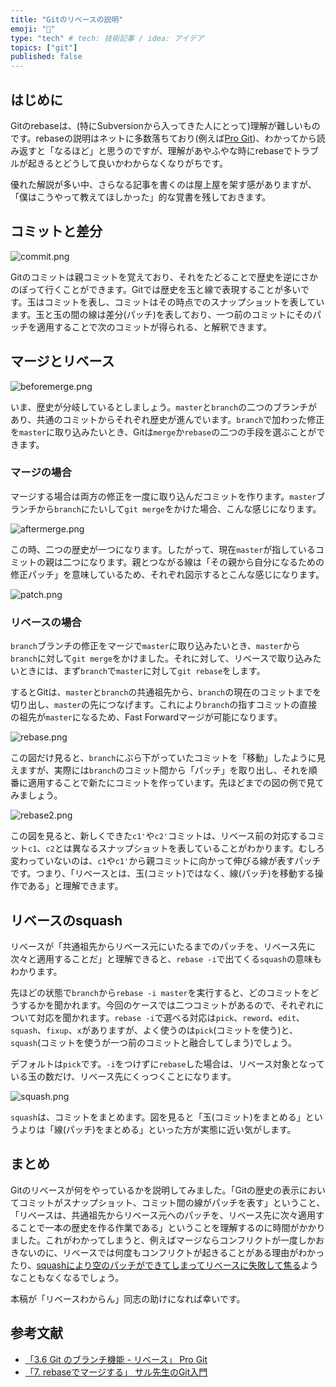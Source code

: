 ```yaml
---
title: "Gitのリベースの説明"
emoji: "🤖"
type: "tech" # tech: 技術記事 / idea: アイデア
topics: ["git"]
published: false
---
```


## はじめに

Gitのrebaseは、(特にSubversionから入ってきた人にとって)理解が難しいものです。rebaseの説明はネットに多数落ちており(例えば[Pro Git](https://git-scm.com/book/ja/v2/Git-%E3%81%AE%E3%83%96%E3%83%A9%E3%83%B3%E3%83%81%E6%A9%9F%E8%83%BD-%E3%83%AA%E3%83%99%E3%83%BC%E3%82%B9))、わかってから読み返すと「なるほど」と思うのですが、理解があやふやな時にrebaseでトラブルが起きるとどうして良いかわからなくなりがちです。

優れた解説が多い中、さらなる記事を書くのは屋上屋を架す感がありますが、「僕はこうやって教えてほしかった」的な覚書を残しておきます。

## コミットと差分

![commit.png](rebase_of_git/commit.png)

Gitのコミットは親コミットを覚えており、それをたどることで歴史を逆にさかのぼって行くことができます。Gitでは歴史を玉と線で表現することが多いです。玉はコミットを表し、コミットはその時点でのスナップショットを表しています。玉と玉の間の線は差分(パッチ)を表しており、一つ前のコミットにそのパッチを適用することで次のコミットが得られる、と解釈できます。

## マージとリベース

![beforemerge.png](rebase_of_git/beforemerge.png)

いま、歴史が分岐しているとしましょう。`master`と`branch`の二つのブランチがあり、共通のコミットからそれぞれ歴史が進んでいます。`branch`で加わった修正を`master`に取り込みたいとき、Gitは`merge`か`rebase`の二つの手段を選ぶことができます。

### マージの場合

マージする場合は両方の修正を一度に取り込んだコミットを作ります。`master`ブランチから`branch`にたいして`git merge`をかけた場合、こんな感じになります。

![aftermerge.png](rebase_of_git/aftermerge.png)

この時、二つの歴史が一つになります。したがって、現在`master`が指しているコミットの親は二つになります。親とつながる線は「その親から自分になるための修正パッチ」を意味しているため、それぞれ図示するとこんな感じになります。

![patch.png](rebase_of_git/patch.png)

### リベースの場合

`branch`ブランチの修正をマージで`master`に取り込みたいとき、`master`から`branch`に対して`git merge`をかけました。それに対して、リベースで取り込みたいときには、まず`branch`で`master`に対して`git rebase`をします。

するとGitは、`master`と`branch`の共通祖先から、`branch`の現在のコミットまでを切り出し、`master`の先につなげます。これにより`branch`の指すコミットの直接の祖先が`master`になるため、Fast Forwardマージが可能になります。

![rebase.png](rebase_of_git/rebase.png)

この図だけ見ると、`branch`にぶら下がっていたコミットを「移動」したように見えますが、実際には`branch`のコミット間から「パッチ」を取り出し、それを順番に適用することで新たにコミットを作っています。先ほどまでの図の例で見てみましょう。

![rebase2.png](rebase_of_git/rebase2.png)

この図を見ると、新しくできた`c1'`や`c2'`コミットは、リベース前の対応するコミット`c1`、`c2`とは異なるスナップショットを表していることがわかります。むしろ変わっていないのは、`c1`や`c1'`から親コミットに向かって伸びる線が表すパッチです。つまり、「リベースとは、玉(コミット)ではなく、線(パッチ)を移動する操作である」と理解できます。

## リベースのsquash

リベースが「共通祖先からリベース元にいたるまでのパッチを、リベース先に次々と適用することだ」と理解できると、`rebase -i`で出てくる`squash`の意味もわかります。

先ほどの状態で`branch`から`rebase -i master`を実行すると、どのコミットをどうするかを聞かれます。今回のケースでは二つコミットがあるので、それぞれについて対応を聞かれます。`rebase -i`で選べる対応は`pick`、`reword`、`edit`、`squash`、`fixup`、`x`がありますが、よく使うのは`pick`(コミットを使う)と、`squash`(コミットを使うが一つ前のコミットと融合してしまう)でしょう。

デフォルトは`pick`です。`-i`をつけずに`rebase`した場合は、リベース対象となっている玉の数だけ、リベース先にくっつくことになります。

![squash.png](rebase_of_git/squash.png)

`squash`は、コミットをまとめます。図を見ると「玉(コミット)をまとめる」というよりは「線(パッチ)をまとめる」といった方が実態に近い気がします。

## まとめ

Gitのリベースが何をやっているかを説明してみました。「Gitの歴史の表示においてコミットがスナップショット、コミット間の線がパッチを表す」ということ、「リベースは、共通祖先からリベース元へのパッチを、リベース先に次々適用することで一本の歴史を作る作業である」ということを理解するのに時間がかかりました。これがわかってしまうと、例えばマージならコンフリクトが一度しかおきないのに、リベースでは何度もコンフリクトが起きることがある理由がわかったり、[squashにより空のパッチができてしまってリベースに失敗して焦る](https://qiita.com/kaityo256/items/97706ee75e854bb55f73)ようなこともなくなるでしょう。

本稿が「リベースわからん」同志の助けになれば幸いです。

## 参考文献

* [「3.6 Git のブランチ機能 - リベース」 Pro Git](https://git-scm.com/book/ja/v2/Git-%E3%81%AE%E3%83%96%E3%83%A9%E3%83%B3%E3%83%81%E6%A9%9F%E8%83%BD-%E3%83%AA%E3%83%99%E3%83%BC%E3%82%B9)
* [「7. rebaseでマージする」 サル先生のGit入門](https://backlog.com/ja/git-tutorial/stepup/13/)